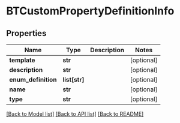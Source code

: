 # BTCustomPropertyDefinitionInfo

## Properties
Name | Type | Description | Notes
------------ | ------------- | ------------- | -------------
**template** | **str** |  | [optional] 
**description** | **str** |  | [optional] 
**enum_definition** | **list[str]** |  | [optional] 
**name** | **str** |  | [optional] 
**type** | **str** |  | [optional] 

[[Back to Model list]](../README.md#documentation-for-models) [[Back to API list]](../README.md#documentation-for-api-endpoints) [[Back to README]](../README.md)


